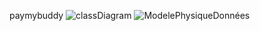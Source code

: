 paymybuddy
![classDiagram](https://user-images.githubusercontent.com/67795678/133928136-46985842-7448-4ead-a450-81143410b510.png)
![ModelePhysiqueDonnées](https://user-images.githubusercontent.com/67795678/133928152-6e91322f-d476-4307-9b5e-458a950a5006.png)
